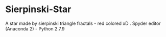# Sierpinski-Star
A star made by sierpinski triangle fractals - red colored xD
.
Spyder editor (Anaconda 2) - Python 2.7.9
